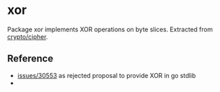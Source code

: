 # xor

Package xor implements XOR operations on byte slices.
Extracted from [crypto/cipher](https://golang.org/src/crypto/cipher/xor_generic.go).

## Reference

* [issues/30553](https://github.com/golang/go/issues/30553) as rejected proposal to provide XOR in go stdlib
*
